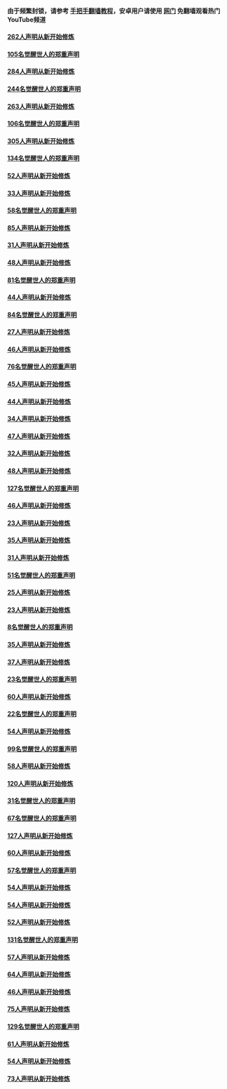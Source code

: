 #### 由于频繁封锁，请参考 [手把手翻墙教程](https://github.com/gfw-breaker/guides/wiki/)，安卓用户请使用 [网门](https://github.com/gfw-breaker/nogfw/blob/master/dl.md?t=04070501) 免翻墙观看热门YouTube频道 

#### [262人声明从新开始修炼](../pages/91/423004.md?t=04070501) 

#### [105名觉醒世人的郑重声明](../pages/91/423003.md?t=04070501) 

#### [284人声明从新开始修炼](../pages/91/422707.md?t=04070501) 

#### [244名觉醒世人的郑重声明](../pages/91/422706.md?t=04070501) 

#### [263人声明从新开始修炼](../pages/91/422553.md?t=04070501) 

#### [106名觉醒世人的郑重声明](../pages/91/422552.md?t=04070501) 

#### [305人声明从新开始修炼](../pages/91/422153.md?t=04070501) 

#### [134名觉醒世人的郑重声明](../pages/91/422152.md?t=04070501) 

#### [52人声明从新开始修炼](../pages/91/421846.md?t=04070501) 

#### [33人声明从新开始修炼](../pages/91/421804.md?t=04070501) 

#### [58名觉醒世人的郑重声明](../pages/91/421845.md?t=04070501) 

#### [85人声明从新开始修炼](../pages/91/421769.md?t=04070501) 

#### [31人声明从新开始修炼](../pages/91/421763.md?t=04070501) 

#### [48人声明从新开始修炼](../pages/91/421605.md?t=04070501) 

#### [81名觉醒世人的郑重声明](../pages/91/421656.md?t=04070501) 

#### [44人声明从新开始修炼](../pages/91/421544.md?t=04070501) 

#### [84名觉醒世人的郑重声明](../pages/91/421543.md?t=04070501) 

#### [27人声明从新开始修炼](../pages/91/421465.md?t=04070501) 

#### [46人声明从新开始修炼](../pages/91/421454.md?t=04070501) 

#### [76名觉醒世人的郑重声明](../pages/91/421453.md?t=04070501) 

#### [45人声明从新开始修炼](../pages/91/421452.md?t=04070501) 

#### [44人声明从新开始修炼](../pages/91/421422.md?t=04070501) 

#### [34人声明从新开始修炼](../pages/91/421322.md?t=04070501) 

#### [47人声明从新开始修炼](../pages/91/421264.md?t=04070501) 

#### [32人声明从新开始修炼](../pages/91/421225.md?t=04070501) 

#### [48人声明从新开始修炼](../pages/91/421202.md?t=04070501) 

#### [127名觉醒世人的郑重声明](../pages/91/421224.md?t=04070501) 

#### [46人声明从新开始修炼](../pages/91/421203.md?t=04070501) 

#### [23人声明从新开始修炼](../pages/91/421138.md?t=04070501) 

#### [35人声明从新开始修炼](../pages/91/421122.md?t=04070501) 

#### [31人声明从新开始修炼](../pages/91/421081.md?t=04070501) 

#### [51名觉醒世人的郑重声明](../pages/91/421080.md?t=04070501) 

#### [25人声明从新开始修炼](../pages/91/421020.md?t=04070501) 

#### [23人声明从新开始修炼](../pages/91/420884.md?t=04070501) 

#### [8名觉醒世人的郑重声明](../pages/91/420883.md?t=04070501) 

#### [35人声明从新开始修炼](../pages/91/420809.md?t=04070501) 

#### [37人声明从新开始修炼](../pages/91/420766.md?t=04070501) 

#### [23名觉醒世人的郑重声明](../pages/91/420765.md?t=04070501) 

#### [60人声明从新开始修炼](../pages/91/420727.md?t=04070501) 

#### [22名觉醒世人的郑重声明](../pages/91/420726.md?t=04070501) 

#### [54人声明从新开始修炼](../pages/91/420529.md?t=04070501) 

#### [99名觉醒世人的郑重声明](../pages/91/420528.md?t=04070501) 

#### [58人声明从新开始修炼](../pages/91/420198.md?t=04070501) 

#### [120人声明从新开始修炼](../pages/91/420141.md?t=04070501) 

#### [31名觉醒世人的郑重声明](../pages/91/420197.md?t=04070501) 

#### [67名觉醒世人的郑重声明](../pages/91/420140.md?t=04070501) 

#### [127人声明从新开始修炼](../pages/91/420082.md?t=04070501) 

#### [60人声明从新开始修炼](../pages/91/420081.md?t=04070501) 

#### [57名觉醒世人的郑重声明](../pages/91/420080.md?t=04070501) 

#### [54人声明从新开始修炼](../pages/91/419533.md?t=04070501) 

#### [54人声明从新开始修炼](../pages/91/419532.md?t=04070501) 

#### [52人声明从新开始修炼](../pages/91/419531.md?t=04070501) 

#### [131名觉醒世人的郑重声明](../pages/91/419530.md?t=04070501) 

#### [57人声明从新开始修炼](../pages/91/419430.md?t=04070501) 

#### [64人声明从新开始修炼](../pages/91/419429.md?t=04070501) 

#### [46人声明从新开始修炼](../pages/91/419428.md?t=04070501) 

#### [75人声明从新开始修炼](../pages/91/419427.md?t=04070501) 

#### [129名觉醒世人的郑重声明](../pages/91/419426.md?t=04070501) 

#### [61人声明从新开始修炼](../pages/91/419198.md?t=04070501) 

#### [54人声明从新开始修炼](../pages/91/419197.md?t=04070501) 

#### [73人声明从新开始修炼](../pages/91/419196.md?t=04070501) 

